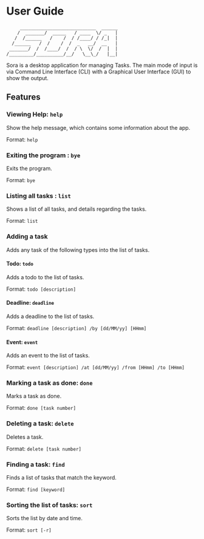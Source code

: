 # User Guide

```
     ____________________________  ______
    /  _______/  _____   / ____  \/ _   |
   /  /______   /    /  / /____/ / /_|  |
  /______   /  /    /  /  _   __/  __   |
 _______/  /  /____/  /  / \  \/  /  |  |
/_________/__________/__/   \__\_/   |__|
```

Sora is a desktop application for managing Tasks. The main mode of input is via Command Line Interface (CLI) with a
Graphical User Interface (GUI) to show the output.

## Features

### Viewing Help: `help`

Show the help message, which contains some information about the app.

Format: `help`

### Exiting the program : `bye`

Exits the program.

Format: `bye`

### Listing all tasks : `list`

Shows a list of all tasks, and details regarding the tasks.

Format: `list`

### Adding a task

Adds any task of the following types into the list of tasks.

#### Todo: `todo`

Adds a todo to the list of tasks.

Format: `todo [description]`

#### Deadline: `deadline`

Adds a deadline to the list of tasks.

Format: `deadline [description] /by [dd/MM/yy] [HHmm]`

#### Event: `event`

Adds an event to the list of tasks.

Format: `event [description] /at [dd/MM/yy] /from [HHmm] /to [HHmm]`

### Marking a task as done: `done`

Marks a task as done.

Format: `done [task number]`

### Deleting a task: `delete`

Deletes a task.

Format: `delete [task number]`

### Finding a task: `find`

Finds a list of tasks that match the keyword.

Format: `find [keyword]`

### Sorting the list of tasks: `sort`

Sorts the list by date and time.

Format: `sort [-r]`
